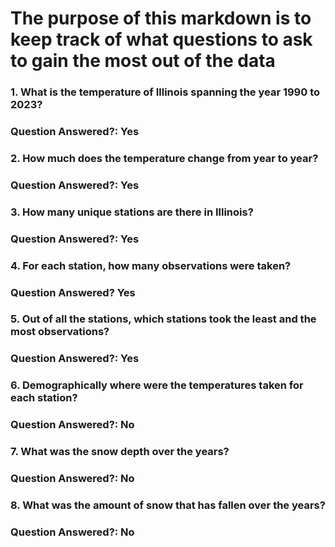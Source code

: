 # The purpose of this markdown is to keep track of what questions to ask to gain the most out of the data

### 1. What is the temperature of Illinois spanning the year 1990 to 2023?
### Question Answered?: Yes
### 2. How much does the temperature change from year to year?
### Question Answered?: Yes
### 3. How many unique stations are there in Illinois?
### Question Answered?: Yes
### 4. For each station, how many observations were taken?
### Question Answered? Yes
### 5. Out of all the stations, which stations took the least and the most observations?
### Question Answered?: Yes
### 6. Demographically where were the temperatures taken for each station?
### Question Answered?: No
### 7. What was the snow depth over the years?
### Question Answered?: No
### 8. What was the amount of snow that has fallen over the years?
### Question Answered?: No